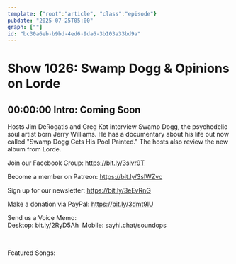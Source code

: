 ```yaml
---
template: {"root":"article", "class":"episode"}
pubdate: "2025-07-25T05:00"
graph: [""]
id: "bc30a6eb-b9bd-4ed6-9da6-3b103a33bd9a"
---
```






# Show 1026: Swamp Dogg & Opinions on Lorde



## 00:00:00 Intro: Coming Soon

Hosts Jim DeRogatis and Greg Kot interview Swamp Dogg, the psychedelic soul artist born Jerry Williams. He has a documentary about his life out now called "Swamp Dogg Gets His Pool Painted." The hosts also review the new album from Lorde.

Join our Facebook Group: https://bit.ly/3sivr9T

Become a member on Patreon: https://bit.ly/3slWZvc

Sign up for our newsletter: https://bit.ly/3eEvRnG

Make a donation via PayPal: https://bit.ly/3dmt9lU

Send us a Voice Memo: Desktop: bit.ly/2RyD5Ah  Mobile: sayhi.chat/soundops

 

Featured Songs: